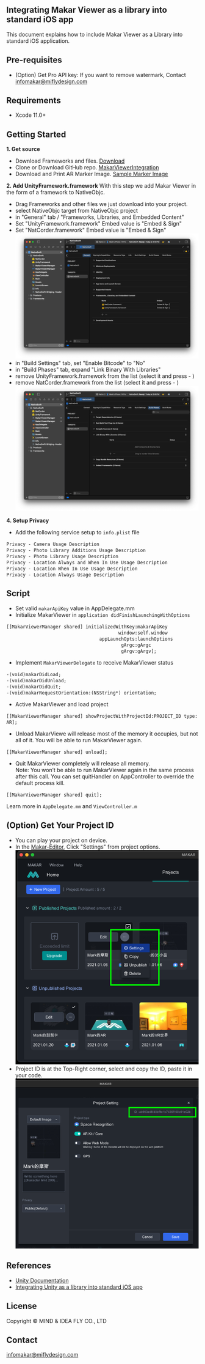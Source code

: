 ## Integrating Makar Viewer as a library into standard iOS app

This document explains how to include Makar Viewer as a Library into standard iOS application.

Pre-requisites
--------------
- (Option) Get Pro API key: If you want to remove watermark, Contact <infomakar@miflydesign.com>

Requirements
--------------
- Xcode 11.0+

Getting Started
--------------
**1. Get source**
- Download Frameworks and files. [Download](https://makar-viewer-embed.s3.ap-northeast-1.amazonaws.com/MakarViewer_3_5_0_0_ios_1710491108.zip) 
- Clone or Download GitHub repo. [MakarViewerIntegration](https://github.com/miflydesign/MakarViewerIntegration.git)
- Download and Print AR Marker Image. [Sample Marker Image](https://makar-viewer-embed.s3.ap-northeast-1.amazonaws.com/ARSamplePoster2.jpg)

**2. Add UnityFramework.framework**
With this step we add Makar Viewer in the form of a framework to NativeObjc.
- Drag Frameworks and other files we just download into your project.
- select NativeObjc target from NativeObjc project
- in "General" tab / "Frameworks, Libraries, and Embedded Content"
- Set "UnityFramework.framework" Embed value is "Embed & Sign"
- Set "NatCorder.framework" Embed value is "Embed & Sign"
  <br><img src="images/ios/addToEmbeddedContent.png">
- in "Build Settings" tab, set "Enable Bitcode" to "No"
- in "Build Phases" tab, expand "Link Binary With Libraries"
- remove UnityFramework.framework from the list (select it and press - )
- remove NatCorder.framework from the list (select it and press - )
  <br><img src="images/ios/removeLink.png">

**4. Setup Privacy**
- Add the following service setup to `info.plist` file
```
Privacy - Camera Usage Description
Privacy - Photo Library Additions Usage Description
Privacy - Photo Library Usage Description
Privacy - Location Always and When In Use Usage Description
Privacy - Location When In Use Usage Description
Privacy - Location Always Usage Description
```

Script
--------------
- Set valid `makarApiKey` value in AppDelegate.mm
- Initialize MakarViewer in `application didFinishLaunchingWithOptions`
```
[[MakarViewerManager shared] initializedWithKey:makarApiKey
                                         window:self.window
                                  appLaunchOpts:launchOptions
                                          gArgc:gArgc
                                          gArgv:gArgv];   
```
- Implement `MakarViewerDelegate` to receive MakarViewer status
```
-(void)makarDidLoad;
-(void)makarDidUnload;
-(void)makarDidQuit;
-(void)makarRequestOrientation:(NSString*) orientation;
```
- Active MakarViewer and load project
```
[[MakarViewerManager shared] showProjectWithProjectId:PROJECT_ID type: AR];
```
- Unload MakarViewe will release most of the memory it occupies, but not all of it. You will be able to run MakarViewer again.
```
[[MakarViewerManager shared] unload];
```

- Quit MakarViewer completely will release all memory.<br>
Note: You won’t be able to run MakarViewer again in the same process after this call. You can set quitHandler on AppController to override the default process kill.
```
[[MakarViewerManager shared] quit];
```
Learn more in `AppDelegate.mm` and `ViewController.m`

(Option) Get Your Project ID
-------
- You can play your project on device.
- In the [Makar-Editor](https://www.makerar.com/en/download), Click "Settings" from project options.
  <br><img src="images/getProjectIdStep1.png">
- Project ID is at the Top-Right corner, select and copy the ID, paste it in your code.
  <br><img src="images/getProjectIdStep2.png">

References
-------
- [Unity Documentation](https://docs.unity3d.com/Manual/UnityasaLibrary-iOS.html)
- [Integrating Unity as a library into standard iOS app](https://github.com/Unity-Technologies/uaal-example)

License
-------
Copyright © MIND & IDEA FLY CO., LTD

Contact
-------
<infomakar@miflydesign.com>
